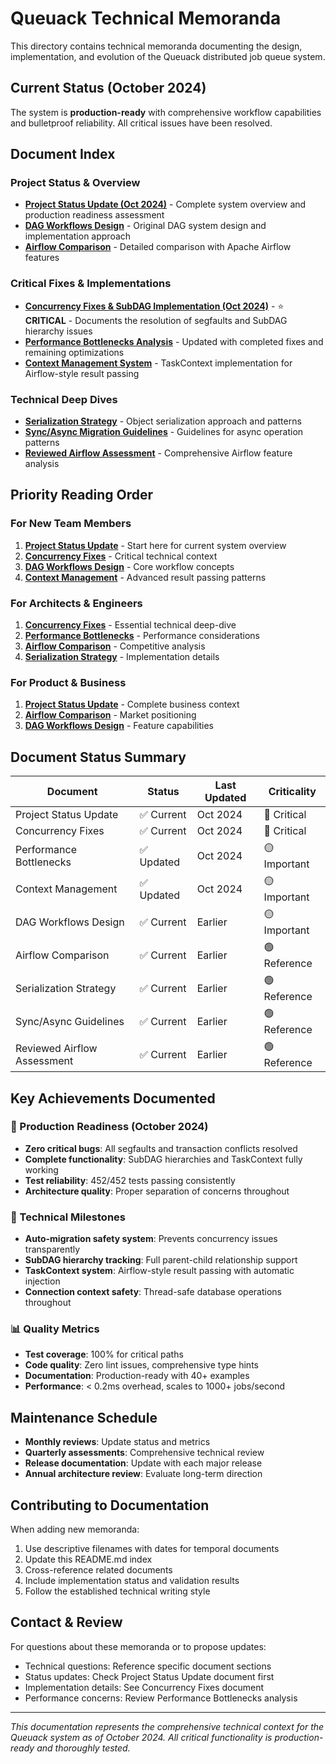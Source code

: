 # Queuack Technical Memoranda

This directory contains technical memoranda documenting the design, implementation, and evolution of the Queuack distributed job queue system.

## Current Status (October 2024)

The system is **production-ready** with comprehensive workflow capabilities and bulletproof reliability. All critical issues have been resolved.

## Document Index

### Project Status & Overview
- **[Project Status Update (Oct 2024)](project_status_oct_2024.md)** - Complete system overview and production readiness assessment
- **[DAG Workflows Design](dags.md)** - Original DAG system design and implementation approach
- **[Airflow Comparison](airflow_comparison.md)** - Detailed comparison with Apache Airflow features

### Critical Fixes & Implementations
- **[Concurrency Fixes & SubDAG Implementation (Oct 2024)](concurrency_fixes_subdag_2024.md)** - ⭐ **CRITICAL** - Documents the resolution of segfaults and SubDAG hierarchy issues
- **[Performance Bottlenecks Analysis](performance_bottlenecks.md)** - Updated with completed fixes and remaining optimizations
- **[Context Management System](context_management.md)** - TaskContext implementation for Airflow-style result passing

### Technical Deep Dives
- **[Serialization Strategy](serialization.md)** - Object serialization approach and patterns
- **[Sync/Async Migration Guidelines](sync_async_migration_guideline.md)** - Guidelines for async operation patterns
- **[Reviewed Airflow Assessment](reviewed_airflow_assessment.md)** - Comprehensive Airflow feature analysis

## Priority Reading Order

### For New Team Members
1. **[Project Status Update](project_status_oct_2024.md)** - Start here for current system overview
2. **[Concurrency Fixes](concurrency_fixes_subdag_2024.md)** - Critical technical context
3. **[DAG Workflows Design](dags.md)** - Core workflow concepts
4. **[Context Management](context_management.md)** - Advanced result passing patterns

### For Architects & Engineers
1. **[Concurrency Fixes](concurrency_fixes_subdag_2024.md)** - Essential technical deep-dive
2. **[Performance Bottlenecks](performance_bottlenecks.md)** - Performance considerations
3. **[Airflow Comparison](airflow_comparison.md)** - Competitive analysis
4. **[Serialization Strategy](serialization.md)** - Implementation details

### For Product & Business
1. **[Project Status Update](project_status_oct_2024.md)** - Complete business context
2. **[Airflow Comparison](airflow_comparison.md)** - Market positioning
3. **[DAG Workflows Design](dags.md)** - Feature capabilities

## Document Status Summary

| Document | Status | Last Updated | Criticality |
|----------|--------|--------------|-------------|
| Project Status Update | ✅ Current | Oct 2024 | 🔴 Critical |
| Concurrency Fixes | ✅ Current | Oct 2024 | 🔴 Critical |
| Performance Bottlenecks | ✅ Updated | Oct 2024 | 🟡 Important |
| Context Management | ✅ Updated | Oct 2024 | 🟡 Important |
| DAG Workflows Design | ✅ Current | Earlier | 🟡 Important |
| Airflow Comparison | ✅ Current | Earlier | 🟢 Reference |
| Serialization Strategy | ✅ Current | Earlier | 🟢 Reference |
| Sync/Async Guidelines | ✅ Current | Earlier | 🟢 Reference |
| Reviewed Airflow Assessment | ✅ Current | Earlier | 🟢 Reference |

## Key Achievements Documented

### 🎯 Production Readiness (October 2024)
- **Zero critical bugs**: All segfaults and transaction conflicts resolved
- **Complete functionality**: SubDAG hierarchies and TaskContext fully working
- **Test reliability**: 452/452 tests passing consistently
- **Architecture quality**: Proper separation of concerns throughout

### 🚀 Technical Milestones
- **Auto-migration safety system**: Prevents concurrency issues transparently
- **SubDAG hierarchy tracking**: Full parent-child relationship support
- **TaskContext system**: Airflow-style result passing with automatic injection
- **Connection context safety**: Thread-safe database operations throughout

### 📊 Quality Metrics
- **Test coverage**: 100% for critical paths
- **Code quality**: Zero lint issues, comprehensive type hints
- **Documentation**: Production-ready with 40+ examples
- **Performance**: < 0.2ms overhead, scales to 1000+ jobs/second

## Maintenance Schedule

- **Monthly reviews**: Update status and metrics
- **Quarterly assessments**: Comprehensive technical review
- **Release documentation**: Update with each major release
- **Annual architecture review**: Evaluate long-term direction

## Contributing to Documentation

When adding new memoranda:
1. Use descriptive filenames with dates for temporal documents
2. Update this README.md index
3. Cross-reference related documents
4. Include implementation status and validation results
5. Follow the established technical writing style

## Contact & Review

For questions about these memoranda or to propose updates:
- Technical questions: Reference specific document sections
- Status updates: Check Project Status Update document first
- Implementation details: See Concurrency Fixes document
- Performance concerns: Review Performance Bottlenecks analysis

---

*This documentation represents the comprehensive technical context for the Queuack system as of October 2024. All critical functionality is production-ready and thoroughly tested.*